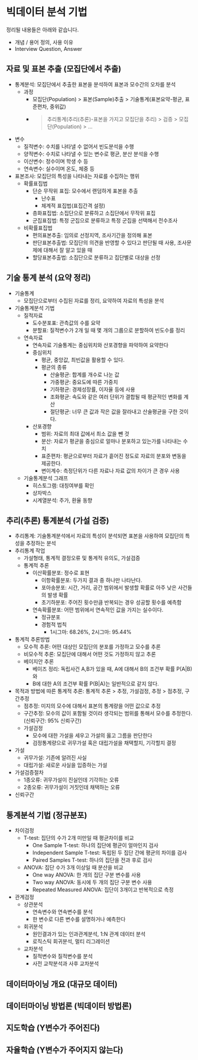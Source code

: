 # 빅데이터 분석 기법

정리될 내용들은 아래와 같습니다.

- 개념 / 용어 정의, 사용 이유
- Interview Question, Answer

## 자료 및 표본 추출 (모집단에서 추출)

- 통계분석: 모집단에서 추출한 표본을 분석하여 표본과 모수간의 오차를 분석
    - 과정
        - 모집단(Population) > 표본(Sample)추출 > 기술통계(표본요약-평균, 표준편차, 중위값)
        - > 추리통계(추리(추론)-표본을 가지고 모집단을 추리) > 검증 > 모집단(Population) > ...
- 변수
    - 질적변수: 수치를 나타낼 수 없어서 빈도분석을 수행
    - 양적변수: 수치로 나타낼 수 있는 변수로 평균, 분산 분석을 수행
    - 이산변수: 정수이며 학생 수 등
    - 연속변수: 실수이며 온도, 체중 등
- 표본조사: 모집단의 특성을 나타내는 자료를 수집하는 행위
    - 확률표집법
        - 단순 무작위 표집: 모수에서 랜덤하게 표본을 추출
            - 난수표
            - 체계적 표집법(표집간격 설정)
        - 층화표집법: 소집단으로 분류하고 소집단에서 무작위 표집
        - 군집표집법: 특정 군집으로 분류하고 특정 군집을 선택해서 전수조사
    - 비확률표집법
        - 편의표본추출: 임의로 선정지역, 조사기간을 정의해 표본
        - 판단표본추출법: 모집단의 의견을 반영할 수 있다고 판단될 때 사용, 조사문제에 대해서 잘 알고 있을 때
        - 할당표본추출법: 소집단으로 분류하고 집단별로 대상을 선정

## 기술 통계 분석 (요약 정리)

- 기술통계
    - 모집단으로부터 수집된 자료를 정리, 요약하여 자료의 특성을 분석
- 기술통계분석 기법
    - 질적자료
        - 도수분포표: 관측값의 수를 요약
        - 분할표: 질적변수가 2개 일 때 몇 개의 그룹으로 분할하여 빈도수를 정리
    - 연속자료
        - 연속자료 기술통계는 중심위치와 산포경향을 파악하여 요약한다
        - 중심위치
            - 평균, 중앙값, 최빈값을 활용할 수 있다.
            - 평균의 종류
                - 산술평균: 합계를 개수로 나눈 값
                - 가중평균: 중요도에 따른 가중치
                - 기하평균: 경제성장률, 이자율 등에 사용
                - 조화평균: 속도와 같은 여러 단위가 결합될 때 평균적인 변화를 계산
                - 절단평균: 너무 큰 값과 작은 값을 잘라내고 산술평균을 구한 것이다.
        - 산포경향
            - 범위: 자료의 최대 값에서 최소 값을 뺀 것
            - 분산: 자료가 평균을 중심으로 얼마나 분포하고 있는가를 나타내는 수치
            - 표준편차: 평균으로부터 자료가 흩어진 정도로 자료의 분포와 변동을 제공한다.
            - 변이계수: 측정단위가 다른 자료나 자료 값의 차이가 큰 경우 사용
    - 기술통계분석 그래프
        - 히스토그램: 대칭여부를 확인
        - 상자박스
        - 시계열분석: 주가, 환율 동향

## 추리(추론) 통계분석 (가설 검증)

- 추리통계: 기술통계분석에서 자료의 특성이 분석되면 표본을 사용하여 모집단의 특성을 추정하는 분석
- 추리통계 작업
    - 가설형태, 통계적 결정오류 및 통계적 유의도, 가설검증
    - 통계적 추론
        - 이산확률분포: 정수로 표현
            - 이항확률분포: 두가지 결과 중 하나만 나타난다.
            - 포아송분포: 시간, 거리, 공간 범위에서 발생할 확률로 아주 낮은 사건들의 발생 확률
            - 초기하분포: 주어진 횟수만큼 반복되는 경우 성공할 횟수를 예측함
        - 연속확률분포: 어떤 범위에서 연속적인 값을 가지는 실수이다.
            - 정규분포
            - 경험적 법칙
                - 1시그마: 68.26%, 2시그마: 95.44%
- 통계적 추론방법
    - 모수적 추론: 어떤 대상인 모집단의 분포를 가정하고 모수를 추론
    - 비모수적 추론: 모집단에 대해서 어떤 것도 가정하지 않고 추론
    - 베이지안 추론
        - 베이즈 정리: 독립사건 A,B가 있을 때, A에 대해서 B의 조건부 확률 P(A|B)와
        - B에 대한 A의 조건부 확률 P(B|A)는 일반적으로 같지 않다.
- 목적과 방법에 따른 통계적 추론: 통계적 추론 > 추정, 가설검정, 추정 > 점추정, 구간추정
    - 점추정: 미지의 모수에 대해서 표본의 통계량을 어떤 값으로 추정
    - 구간추정: 모수의 값이 포함될 것이라 생각되는 범위를 통해서 모수를 추정한다. (신뢰구간: 95% 신뢰구간)
    - 가설검정
        - 모수에 대한 가설을 세우고 가설의 옳고 그름을 판단한다
        - 검정통계량으로 귀무가설 혹은 대립가설을 채택할지, 기각할지 결정
- 가설
    - 귀무가설: 기존에 알려진 사실
    - 대립가설: 새로운 사실을 입증하는 가설
- 가설검증절차
    - 1종오류: 귀무가설이 진실인데 기각하는 오류
    - 2종오류: 귀무가설이 거짓인데 채택하는 오류
- 신뢰구간

## 통계분석 기법 (정규분포)

- 차이검정
    - T-test: 집단의 수가 2개 미만일 때 평균차이를 비교
        - One Sample T-test: 하나의 집단에 평균이 얼마인지 검사
        - Independent Sample T-test: 독립된 두 집단 간에 평균의 차이를 검사
        - Paired Samples T-test: 하나의 집단을 전과 후로 검사
    - ANOVA: 집단 수가 3개 이상일 때 분산을 비교
        - One way ANOVA: 한 개의 집단 구분 변수를 사용
        - Two way ANOVA: 동시에 두 개의 집단 구분 변수 사용
        - Repeated Measured ANOVA: 집단이 3개이고 반복적으로 측정
- 관계검정
    - 상관분석
        - 연속변수와 연속변수를 분석
        - 한 변수로 다른 변수를 설명하거나 예측한다
    - 회귀분석
        - 원인결과가 있는 인과관계분석, 1:N 관계 데이터 분석
        - 로직스틱 회귀분석, 멀티 리그레이션
    - 교차분석
        - 질적변수와 질적변수를 분석
        - 사전 교착분석과 사후 교차분석

## 데이터마이닝 개요 (대규모 데이터)

## 데이터마이닝 방법론 (빅데이터 방법론)

## 지도학습 (Y변수가 주어진다)

## 자율학습 (Y변수가 주어지지 않는다)
